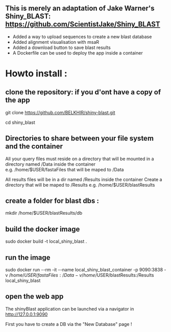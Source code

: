 ## This is merely an adaptation of Jake Warner's Shiny_BLAST: https://github.com/ScientistJake/Shiny_BLAST

* Added a way to upload sequences to create a new blast database
* Added alignment visualisation with msaR
* Added a download button to save blast results 
* A Dockerfile can be used to deploy the app inside a container


 
# Howto install :

## clone the repository: if you d'ont have a copy of the app

git clone https://github.com/BELKHIR/shiny-blast.git

cd shiny_blast

## Directories to share between your file system and the container

All your query files must reside on a directory that will be mounted in a directory named /Data inside the container  
e.g. /home/$USER/fastaFiles that will be maped to /Data

All results files will be in a dir named /Results inside the container
Create a directory that will be maped to /Results 
e.g. /home/$USER/blastResults

## create a folder for blast dbs :
mkdir /home/$USER/blastResults/db

## build the docker image
sudo docker build  -t local_shiny_blast .

## run the image
sudo docker run --rm -it --name local_shiny_blast_container -p 9090:3838 -v /home/$USER/fastaFiles:/Data -v /home/$USER/blastResults:/Results local_shiny_blast 

## open the web app
 
The shinyBlast application can be launched via a navigator in http://127.0.0.1:9090

First you have to create a DB via the "New Database" page !

